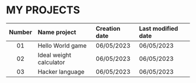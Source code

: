 # MY PROJECTS 

| Number    | Name project      | Creation date | Last modified date |
|:---------:|:------------------|:--------------|:-------------------|
| 01        | Hello World game | 06/05/2023 | 06/05/2023 |
| 02        | Ideal weight calculator | 06/05/2023 | 06/05/2023 |
| 03        | Hacker language | 06/05/2023 | 06/05/2023 |

